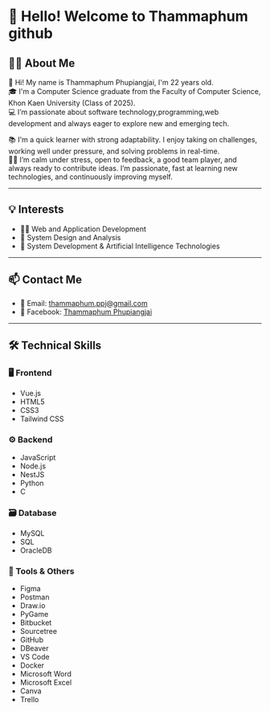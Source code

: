 # 👋 Hello! Welcome to Thammaphum github

## 🙋‍♂️ About Me

👋 Hi! My name is Thammaphum Phupiangjai, I'm 22 years old.  
🎓 I'm a Computer Science graduate from the Faculty of Computer Science, Khon Kaen University (Class of 2025).  
💻 I’m passionate about software technology,programming,web development and always eager to explore new and emerging tech.

📚 I'm a quick learner with strong adaptability. I enjoy taking on challenges, working well under pressure, and solving problems in real-time.  
🧑‍🎓 I’m calm under stress, open to feedback, a good team player, and always ready to contribute ideas. I’m passionate, fast at learning new technologies, and continuously improving myself.

---

## 💡 Interests

- 👨‍💻 Web and Application Development  
- 🧩 System Design and Analysis  
- 🤖 System Development & Artificial Intelligence Technologies  

---

## 📫 Contact Me

- 📧 Email: thammaphum.ppj@gmail.com  
- 📘 Facebook: [Thammaphum Phupiangjai](https://www.facebook.com/tamapoom.pupeangjai.7)

---

## 🛠️ Technical Skills

### 🖥️ Frontend
- Vue.js  
- HTML5  
- CSS3  
- Tailwind CSS  

### ⚙️ Backend
- JavaScript  
- Node.js  
- NestJS  
- Python  
- C  

### 🗃️ Database
- MySQL  
- SQL  
- OracleDB  

### 🧰 Tools & Others
- Figma  
- Postman  
- Draw.io  
- PyGame  
- Bitbucket  
- Sourcetree  
- GitHub  
- DBeaver
- VS Code
- Docker
- Microsoft Word
- Microsoft Excel
- Canva
- Trello
